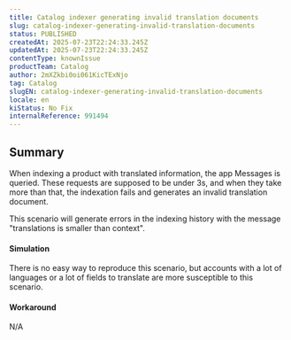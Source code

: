 ```yaml
---
title: Catalog indexer generating invalid translation documents
slug: catalog-indexer-generating-invalid-translation-documents
status: PUBLISHED
createdAt: 2025-07-23T22:24:33.245Z
updatedAt: 2025-07-23T22:24:33.245Z
contentType: knownIssue
productTeam: Catalog
author: 2mXZkbi0oi061KicTExNjo
tag: Catalog
slugEN: catalog-indexer-generating-invalid-translation-documents
locale: en
kiStatus: No Fix
internalReference: 991494
---
```


## Summary


When indexing a product with translated information, the app Messages is queried. These requests are supposed to be under 3s, and when they take more than that, the indexation fails and generates an invalid translation document.

This scenario will generate errors in the indexing history with the message "translations is smaller than context".


#### Simulation


There is no easy way to reproduce this scenario, but accounts with a lot of languages or a lot of fields to translate are more susceptible to this scenario.


#### Workaround


N/A

